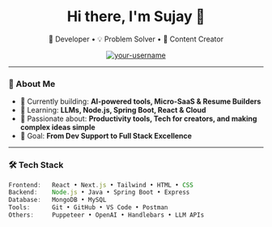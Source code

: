 <!-- Header Section -->
<h1 align="center">Hi there, I'm Sujay 👋</h1>
<p align="center">
  🚀 Developer • 💡 Problem Solver • 🎥 Content Creator  
</p>
<p align="center">
  <a href="https://github.com/Sujay-pv">
    <img src="https://komarev.com/ghpvc/?username=your-username&label=Profile%20views&color=0e75b6&style=flat" alt="your-username" />
  </a>
</p>

---

<!-- About Section -->
### 🧠 About Me

- 🔭 Currently building: **AI-powered tools, Micro-SaaS & Resume Builders**
- 🌱 Learning: **LLMs, Node.js, Spring Boot, React & Cloud**
- 🧩 Passionate about: **Productivity tools, Tech for creators, and making complex ideas simple**
- 🎯 Goal: **From Dev Support to Full Stack Excellence**

---

<!-- Skills Section -->
### 🛠️ Tech Stack

```js
Frontend:   React • Next.js • Tailwind • HTML • CSS  
Backend:    Node.js • Java • Spring Boot • Express  
Database:   MongoDB • MySQL  
Tools:      Git • GitHub • VS Code • Postman  
Others:     Puppeteer • OpenAI • Handlebars • LLM APIs  
